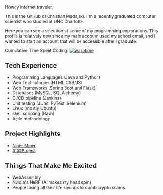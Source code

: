Howdy internet traveler,

This is the GitHub of Christian Madajski.
I'm a recently graduated computer scientist who studied at UNC Charlotte.

Here you can see a selection of some of my programming explorations. This profile is
relatively new since my main account used my school email, and I wanted to start 
an account that will be accessible after I graduate.

Cumulative Time Spent Coding: [![wakatime](https://wakatime.com/badge/user/510092ca-a9b8-48f5-bf50-9b05005ef525.svg)](https://wakatime.com/@510092ca-a9b8-48f5-bf50-9b05005ef525)

## Tech Experience
- Programming Languages (Java and Python)
- Web Technologies (HTML/CSS/JS)
- Web Frameworks (Spring Boot and Flask)
- Databases (MySQL, SQLAlchemy)
- CI/CD pipeline (Jenkins)
- Unit testing (JUnit, PyTest, Selenium)
- Linux (mostly Ubuntu)
- shell scripting (Bash)
- Agile methodology

## Project Highlights
- [Niner Miner](https://github.com/cmadajski/niner_miner)
- [3155Project](https://github.com/cmadajski/3155Project)
 
 ## Things That Make Me Excited
 - WebAssembly
- Nvidia's NeRF (AI makes my head spin)
- People losing all their life savings to dumb crypto scams
